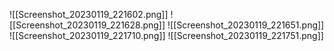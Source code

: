 ![[Screenshot_20230119_221602.png]]
![[Screenshot_20230119_221628.png]]
![[Screenshot_20230119_221651.png]]
![[Screenshot_20230119_221710.png]]
![[Screenshot_20230119_221751.png]]
